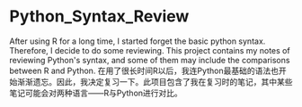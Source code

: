 # Python_Syntax_Review
After using R for a long time, I started forget the basic python syntax. Therefore, I decide to do some reviewing. This project contains my notes of reviewing Python's syntax, and some of them may include the comparisons between R and Python.
在用了很长时间R以后，我连Python最基础的语法也开始渐渐遗忘。因此，我决定复习一下。此项目包含了我在复习时的笔记，其中某些笔记可能会对两种语言——R与Python进行对比。
